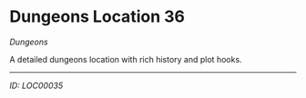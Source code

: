 # Dungeons Location 36

*Dungeons*

A detailed dungeons location with rich history and plot hooks.

---
*ID: LOC00035*